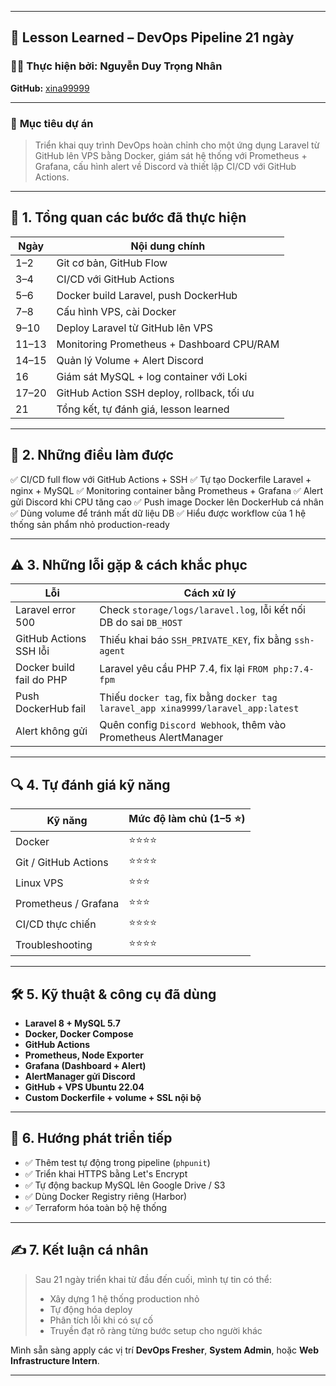 

---

## 📘 **Lesson Learned – DevOps Pipeline 21 ngày**

### 👨‍💻 Thực hiện bởi: Nguyễn Duy Trọng Nhân

**GitHub:** [xina99999](https://xina99999/Study-to-devops)

---

### 🧭 **Mục tiêu dự án**

> Triển khai quy trình DevOps hoàn chỉnh cho một ứng dụng Laravel từ GitHub lên VPS bằng Docker, giám sát hệ thống với Prometheus + Grafana, cấu hình alert về Discord và thiết lập CI/CD với GitHub Actions.

---

## 🧩 **1. Tổng quan các bước đã thực hiện**

| Ngày  | Nội dung chính                             |
| ----- | ------------------------------------------ |
| 1–2   | Git cơ bản, GitHub Flow                    |
| 3–4   | CI/CD với GitHub Actions                   |
| 5–6   | Docker build Laravel, push DockerHub       |
| 7–8   | Cấu hình VPS, cài Docker                   |
| 9–10  | Deploy Laravel từ GitHub lên VPS           |
| 11–13 | Monitoring Prometheus + Dashboard CPU/RAM  |
| 14–15 | Quản lý Volume + Alert Discord             |
| 16    | Giám sát MySQL + log container với Loki    |
| 17–20 | GitHub Action SSH deploy, rollback, tối ưu |
| 21    | Tổng kết, tự đánh giá, lesson learned      |

---

## 🚀 **2. Những điều làm được**

✅ CI/CD full flow với GitHub Actions + SSH
✅ Tự tạo Dockerfile Laravel + nginx + MySQL
✅ Monitoring container bằng Prometheus + Grafana
✅ Alert gửi Discord khi CPU tăng cao
✅ Push image Docker lên DockerHub cá nhân
✅ Dùng volume để tránh mất dữ liệu DB
✅ Hiểu được workflow của 1 hệ thống sản phẩm nhỏ production-ready

---

## ⚠️ **3. Những lỗi gặp & cách khắc phục**

| Lỗi                      | Cách xử lý                                                                        |
| ------------------------ | --------------------------------------------------------------------------------- |
| Laravel error 500        | Check `storage/logs/laravel.log`, lỗi kết nối DB do sai `DB_HOST`                 |
| GitHub Actions SSH lỗi   | Thiếu khai báo `SSH_PRIVATE_KEY`, fix bằng `ssh-agent`                            |
| Docker build fail do PHP | Laravel yêu cầu PHP 7.4, fix lại `FROM php:7.4-fpm`                               |
| Push DockerHub fail      | Thiếu `docker tag`, fix bằng `docker tag laravel_app xina9999/laravel_app:latest` |
| Alert không gửi          | Quên config `Discord Webhook`, thêm vào Prometheus AlertManager                   |

---

## 🔍 **4. Tự đánh giá kỹ năng**

| Kỹ năng              | Mức độ làm chủ (1–5 ⭐) |
| -------------------- | ---------------------- |
| Docker               | ⭐⭐⭐⭐                   |
| Git / GitHub Actions | ⭐⭐⭐⭐                   |
| Linux VPS            | ⭐⭐⭐                    |
| Prometheus / Grafana | ⭐⭐⭐                    |
| CI/CD thực chiến     | ⭐⭐⭐⭐                   |
| Troubleshooting      | ⭐⭐⭐⭐                   |

---

## 🛠️ **5. Kỹ thuật & công cụ đã dùng**

* **Laravel 8 + MySQL 5.7**
* **Docker, Docker Compose**
* **GitHub Actions**
* **Prometheus, Node Exporter**
* **Grafana (Dashboard + Alert)**
* **AlertManager gửi Discord**
* **GitHub + VPS Ubuntu 22.04**
* **Custom Dockerfile + volume + SSL nội bộ**

---

## 🔮 **6. Hướng phát triển tiếp**

* ✅ Thêm test tự động trong pipeline (`phpunit`)
* ✅ Triển khai HTTPS bằng Let's Encrypt
* ✅ Tự động backup MySQL lên Google Drive / S3
* ✅ Dùng Docker Registry riêng (Harbor)
* ✅ Terraform hóa toàn bộ hệ thống

---

## ✍️ **7. Kết luận cá nhân**

> Sau 21 ngày triển khai từ đầu đến cuối, mình tự tin có thể:
>
> * Xây dựng 1 hệ thống production nhỏ
> * Tự động hóa deploy
> * Phân tích lỗi khi có sự cố
> * Truyền đạt rõ ràng từng bước setup cho người khác

Mình sẵn sàng apply các vị trí **DevOps Fresher**, **System Admin**, hoặc **Web Infrastructure Intern**.

---

